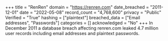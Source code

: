 +++
title = "RenRen"
domain = "https://renren.com"
date_breached = "2011-12-01"
date = "2022-05-08"
record_count = "4,768,600"
privacy = "Public"
Verified = "True"
hashing = ["plaintext"]
breached_data = ["Email addresses", "Passwords"]
categories = []
acknowledged = "No"
+++
In December 2011 a database breach affecting renren.com leaked 4.7 million user records including email addresses and plaintext passwords.